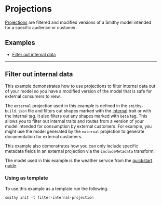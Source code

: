 # Projections
[Projections](https://smithy.io/2.0/guides/building-models/build-config.html#projections)
are filtered and modified versions of a Smithy model intended for a specific audience or customer. 


## Examples 
- [Filter out internal data](#filter-out-internal-data)

--- 

## Filter out internal data
This example demonstrates how to use projections to filter internal data out of your model
so you have a modified version of the model that is safe for external consumers to view.

The `external` projection used in this example is defined in the `smithy-build.json` file and filters out shapes marked with the
[internal](https://smithy.io/2.0/spec/documentation-traits.html#smithy-api-internal-trait) trait or with the internal [tag](https://smithy.io/2.0/spec/documentation-traits.html#smithy-api-tags-trait).
It also filters out any shapes marked with `beta` tag. This allows you to filter out internal traits and routes from
a version of your model intended for consumption by external customers. For example, you might use the model generated
by the `external` projection to generate documentation for external customers.

This example also demonstrates how you can only include specific metadata fields in an external projection via the
`includeMetadata` transform.

The model used in this example is the weather service from the [quickstart guide](https://smithy.io/2.0/quickstart.html).

### Using as template
To use this example as a template run the following.

```
smithy init -t filter-internal-projection
```